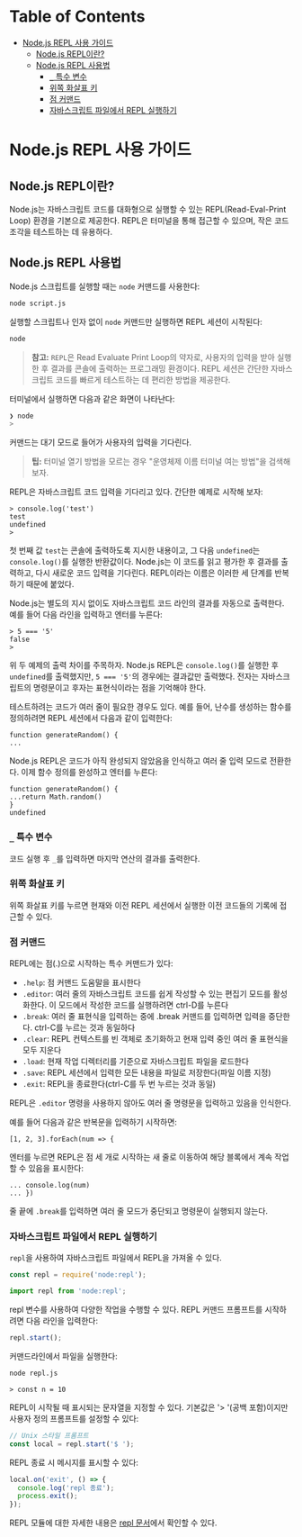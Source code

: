 # Table of Contents

- [Node.js REPL 사용 가이드](#nodejs-repl-사용-가이드)
  - [Node.js REPL이란?](#nodejs-repl이란)
  - [Node.js REPL 사용법](#nodejs-repl-사용법)
    - [`_` 특수 변수](#_-특수-변수)
    - [위쪽 화살표 키](#위쪽-화살표-키)
    - [점 커맨드](#점-커맨드)
    - [자바스크립트 파일에서 REPL 실행하기](#자바스크립트-파일에서-repl-실행하기)

# Node.js REPL 사용 가이드

## Node.js REPL이란?

Node.js는 자바스크립트 코드를 대화형으로 실행할 수 있는 REPL(Read-Eval-Print Loop) 환경을 기본으로 제공한다. REPL은 터미널을 통해 접근할 수 있으며, 작은 코드 조각을 테스트하는 데 유용하다.

## Node.js REPL 사용법

Node.js 스크립트를 실행할 때는 `node` 커맨드를 사용한다:

```bash
node script.js
```

실행할 스크립트나 인자 없이 `node` 커맨드만 실행하면 REPL 세션이 시작된다:

```bash
node
```

> **참고:** `REPL`은 Read Evaluate Print Loop의 약자로, 사용자의 입력을 받아 실행한 후 결과를 콘솔에 출력하는 프로그래밍 환경이다. REPL 세션은 간단한 자바스크립트 코드를 빠르게 테스트하는 데 편리한 방법을 제공한다.

터미널에서 실행하면 다음과 같은 화면이 나타난다:

```bash
❯ node
>
```

커맨드는 대기 모드로 들어가 사용자의 입력을 기다린다.

> **팁:** 터미널 열기 방법을 모르는 경우 "운영체제 이름 터미널 여는 방법"을 검색해 보자.

REPL은 자바스크립트 코드 입력을 기다리고 있다. 간단한 예제로 시작해 보자:

```console
> console.log('test')
test
undefined
>
```

첫 번째 값 `test`는 콘솔에 출력하도록 지시한 내용이고, 그 다음 `undefined`는 `console.log()`를 실행한 반환값이다. Node.js는 이 코드를 읽고 평가한 후 결과를 출력하고, 다시 새로운 코드 입력을 기다린다. REPL이라는 이름은 이러한 세 단계를 반복하기 때문에 붙었다.

Node.js는 별도의 지시 없이도 자바스크립트 코드 라인의 결과를 자동으로 출력한다. 예를 들어 다음 라인을 입력하고 엔터를 누른다:

```console
> 5 === '5'
false
>
```

위 두 예제의 출력 차이를 주목하자. Node.js REPL은 `console.log()`를 실행한 후 `undefined`를 출력했지만, `5 === '5'`의 경우에는 결과값만 출력했다. 전자는 자바스크립트의 명령문이고 후자는 표현식이라는 점을 기억해야 한다.

테스트하려는 코드가 여러 줄이 필요한 경우도 있다. 예를 들어, 난수를 생성하는 함수를 정의하려면 REPL 세션에서 다음과 같이 입력한다:

```console
function generateRandom() {
...
```

Node.js REPL은 코드가 아직 완성되지 않았음을 인식하고 여러 줄 입력 모드로 전환한다. 이제 함수 정의를 완성하고 엔터를 누른다:

```console
function generateRandom() {
...return Math.random()
}
undefined
```

### `_` 특수 변수

코드 실행 후 `_`를 입력하면 마지막 연산의 결과를 출력한다.

### 위쪽 화살표 키

위쪽 화살표 키를 누르면 현재와 이전 REPL 세션에서 실행한 이전 코드들의 기록에 접근할 수 있다.

### 점 커맨드

REPL에는 점(.)으로 시작하는 특수 커맨드가 있다:

- `.help`: 점 커맨드 도움말을 표시한다
- `.editor`: 여러 줄의 자바스크립트 코드를 쉽게 작성할 수 있는 편집기 모드를 활성화한다. 이 모드에서 작성한 코드를 실행하려면 ctrl-D를 누른다
- `.break`: 여러 줄 표현식을 입력하는 중에 .break 커맨드를 입력하면 입력을 중단한다. ctrl-C를 누르는 것과 동일하다
- `.clear`: REPL 컨텍스트를 빈 객체로 초기화하고 현재 입력 중인 여러 줄 표현식을 모두 지운다
- `.load`: 현재 작업 디렉터리를 기준으로 자바스크립트 파일을 로드한다
- `.save`: REPL 세션에서 입력한 모든 내용을 파일로 저장한다(파일 이름 지정)
- `.exit`: REPL을 종료한다(ctrl-C를 두 번 누르는 것과 동일)

REPL은 `.editor` 명령을 사용하지 않아도 여러 줄 명령문을 입력하고 있음을 인식한다.

예를 들어 다음과 같은 반복문을 입력하기 시작하면:

```console
[1, 2, 3].forEach(num => {
```

엔터를 누르면 REPL은 점 세 개로 시작하는 새 줄로 이동하여 해당 블록에서 계속 작업할 수 있음을 표시한다:

```console
... console.log(num)
... })
```

줄 끝에 `.break`를 입력하면 여러 줄 모드가 중단되고 명령문이 실행되지 않는다.

### 자바스크립트 파일에서 REPL 실행하기

`repl`을 사용하여 자바스크립트 파일에서 REPL을 가져올 수 있다.

```cjs
const repl = require('node:repl');
```

```mjs
import repl from 'node:repl';
```

repl 변수를 사용하여 다양한 작업을 수행할 수 있다.
REPL 커맨드 프롬프트를 시작하려면 다음 라인을 입력한다:

```js
repl.start();
```

커맨드라인에서 파일을 실행한다:

```bash
node repl.js
```

```console
> const n = 10
```

REPL이 시작될 때 표시되는 문자열을 지정할 수 있다. 기본값은 '> '(공백 포함)이지만 사용자 정의 프롬프트를 설정할 수 있다:

```js
// Unix 스타일 프롬프트
const local = repl.start('$ ');
```

REPL 종료 시 메시지를 표시할 수 있다:

```js
local.on('exit', () => {
  console.log('repl 종료');
  process.exit();
});
```

REPL 모듈에 대한 자세한 내용은 [repl 문서](https://nodejs.org/api/repl.html)에서 확인할 수 있다.